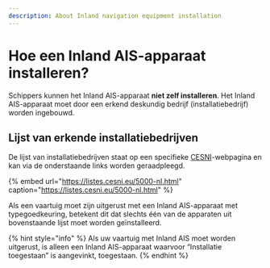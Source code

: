 ```yaml
---
description: About Inland navigation equipment installation
---
```


# Hoe een Inland AIS-apparaat installeren?

Schippers kunnen het Inland AIS-apparaat **niet zelf installeren**. Het Inland AIS-apparaat moet door een erkend deskundig bedrijf \(installatiebedrijf\) worden ingebouwd.

## Lijst van erkende installatiebedrijven

De lijst van installatiebedrijven staat op een specifieke [CESNI](https://listes.cesni.eu/5000-nl.html)-webpagina en kan via de onderstaande links worden geraadpleegd.

{% embed url="https://listes.cesni.eu/5000-nl.html" caption="https://listes.cesni.eu/5000-nl.html" %}

Als een vaartuig moet zijn uitgerust met een Inland AIS-apparaat met typegoedkeuring, betekent dit dat slechts één van de apparaten uit bovenstaande lijst moet worden geïnstalleerd.



{% hint style="info" %}
Als uw vaartuig met Inland AIS moet worden uitgerust, is alleen een Inland AIS-apparaat waarvoor “Installatie toegestaan” is aangevinkt, toegestaan.
{% endhint %}

